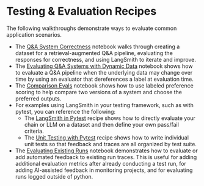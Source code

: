 # Testing & Evaluation Recipes

The following walkthroughs demonstrate ways to evaluate common application scenarios.
- The [Q&A System Correctness](./qa-correctness/qa-correctness.ipynb) notebook walks through creating a dataset for a retrieval-augmented Q&A pipeline, evaluating the responses for correctness, and using LangSmith to iterate and improve.
- The [Evaluating Q&A Systems with Dynamic Data](./dynamic-data/testing_dynamic_data.ipynb) notebook shows how to evaluate a Q&A pipeline when the underlying data may change over time by using an evaluator that dereferences a label at evaluation time.
- The [Comparison Evals](./comparing-runs/comparing-qa.ipynb) notebook shows how to use labeled preference scoring to help compare two versions of a system and choose the preferred outputs.
- For examples using LangSmith in your testing framework, such as with pytest, you can reference the following:
    - The [LangSmith in Pytest](./pytest/) recipe shows how to directly evaluate your chain or LLM on a dataset and then define your own pass/fail criteria.
    - The [Unit Testing with Pytest](./pytest-ut/) recipe shows how to write individual unit tests so that feedback and traces are all organized by test suite.
- The [Evaluating Existing Runs](./adding-feedback/evaluate_runs.ipynb) notebook demonstrates how to evaluate or add automated feedback to existing run traces. This is useful for adding additional evaluation metrics after already conducting a test run, for adding AI-assisted feedback in monitoring projects, and for evaluating runs logged outside of python.